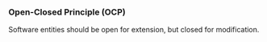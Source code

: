 ### Open-Closed Principle (OCP)
Software entities should be open for extension, but closed for modification.
